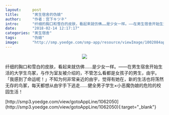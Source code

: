 ```yaml
---
layout:     post
title:      "男生宿舍的伪娘"
author:     "作者：宫下キツネ"
intro:      "纤细的胸口和雪白的皮肤，看起来就仿佛……是少女一样。——在男生宿舍开始生活的大学生鸟冢，与作为室友被介绍的，不管怎么看都是女孩子的男生，由宇。「我感到了命运呢！」不知为何非常亲近的由宇，觉得有她在，新的生活也将荡然无存的鸟冢，每天都想从由宇手下逃走……健全男子学生×小恶魔伪娘的危险的校园生活！"
date:       "2018-02-14 12:17:17"
categories: "男生宿舍"
tags:       "伪娘"
image:      "http://smp.yoedge.com/smp-app/resource/viewImage/1002084appline.png"
---
```

<div style="text-align: center">
<p><img src="http://smp.yoedge.com/smp-app/resource/viewImage/1002084appline.png"/></p>
</div>
<p class="post-meta">
<span>纤细的胸口和雪白的皮肤，看起来就仿佛……是少女一样。——在男生宿舍开始生活的大学生鸟冢，与作为室友被介绍的，不管怎么看都是女孩子的男生，由宇。「我感到了命运呢！」不知为何非常亲近的由宇，觉得有她在，新的生活也将荡然无存的鸟冢，每天都想从由宇手下逃走……健全男子学生×小恶魔伪娘的危险的校园生活！</span>
</p>
[http://smp3.yoedge.com/view/gotoAppLine/1062050](http://smp3.yoedge.com/view/gotoAppLine/1062050){:target="_blank"}


